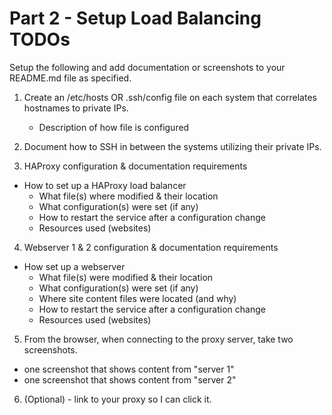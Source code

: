 # Part 2 - Setup Load Balancing TODOs
Setup the following and add documentation or screenshots to your README.md file as specified.

1. Create an /etc/hosts OR .ssh/config file on each system that correlates hostnames to private IPs.
    - Description of how file is configured

2. Document how to SSH in between the systems utilizing their private IPs.


3. HAProxy configuration & documentation requirements
- How to set up a HAProxy load balancer
  - What file(s) where modified & their location
  - What configuration(s) were set (if any)
  - How to restart the service after a configuration change
  - Resources used (websites)


4. Webserver 1 & 2 configuration & documentation requirements
- How set up a webserver
  - What file(s) were modified & their location
  - What configuration(s) were set (if any)
  - Where site content files were located (and why)
  - How to restart the service after a configuration change
  - Resources used (websites)
5. From the browser, when connecting to the proxy server, take two screenshots.
  - one screenshot that shows content from "server 1"
  - one screenshot that shows content from "server 2"

6. (Optional) - link to your proxy so I can click it.
